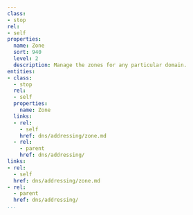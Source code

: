 ```yaml
---
class:
- stop
rel:
- self
properties:
  name: Zone
  sort: 940
  level: 2
  description: Manage the zones for any particular domain.
entities:
- class:
  - stop
  rel:
  - self
  properties:
    name: Zone
  links:
  - rel:
    - self
    href: dns/addressing/zone.md
  - rel:
    - parent
    href: dns/addressing/
links:
- rel:
  - self
  href: dns/addressing/zone.md
- rel:
  - parent
  href: dns/addressing/
...
```

